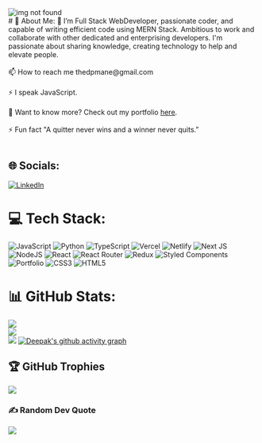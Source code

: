 
 <div margin='auto'>
  <img src="https://www.wingstechsolutions.com/wp-content/uploads/2022/03/full-stack-development.gif" alt="img not found" ></div>
# 💫 About Me:
🌱 I’m Full Stack WebDeveloper, passionate coder, and capable of writing efficient code using MERN Stack. Ambitious to work and collaborate with other dedicated and enterprising developers. I'm passionate about sharing knowledge, creating technology to help and elevate people.<br><br>📫 How to reach me thedpmane@gmail.com<br><br>⚡ I speak JavaScript.<br><br>📄 Want to know more? Check out my portfolio  <a href="https://thedpmane.github.io/">here</a>.<br><br>⚡ Fun fact "A quitter never wins and a winner never quits.”<br><br>


## 🌐 Socials:
<a href="https://www.linkedin.com/in/manedeepak" target="_blank">![LinkedIn](https://img.shields.io/badge/LinkedIn-%230077B5.svg?logo=linkedin&logoColor=white)</a>


# 💻 Tech Stack:
![JavaScript](https://img.shields.io/badge/javascript-%23323330.svg?style=for-the-badge&logo=javascript&logoColor=%23F7DF1E) ![Python](https://img.shields.io/badge/python-3670A0?style=for-the-badge&logo=python&logoColor=ffdd54) ![TypeScript](https://img.shields.io/badge/typescript-%23007ACC.svg?style=for-the-badge&logo=typescript&logoColor=white) ![Vercel](https://img.shields.io/badge/vercel-%23000000.svg?style=for-the-badge&logo=vercel&logoColor=white) ![Netlify](https://img.shields.io/badge/netlify-%23000000.svg?style=for-the-badge&logo=netlify&logoColor=#00C7B7) ![Next JS](https://img.shields.io/badge/Next-black?style=for-the-badge&logo=next.js&logoColor=white) ![NodeJS](https://img.shields.io/badge/node.js-6DA55F?style=for-the-badge&logo=node.js&logoColor=white) ![React](https://img.shields.io/badge/react-%2320232a.svg?style=for-the-badge&logo=react&logoColor=%2361DAFB) ![React Router](https://img.shields.io/badge/React_Router-CA4245?style=for-the-badge&logo=react-router&logoColor=white) ![Redux](https://img.shields.io/badge/redux-%23593d88.svg?style=for-the-badge&logo=redux&logoColor=white) ![Styled Components](https://img.shields.io/badge/styled--components-DB7093?style=for-the-badge&logo=styled-components&logoColor=white) ![Portfolio](https://img.shields.io/badge/Portfolio-%23000000.svg?style=for-the-badge&logo=firefox&logoColor=#FF7139) ![CSS3](https://img.shields.io/badge/css3-%231572B6.svg?style=for-the-badge&logo=css3&logoColor=white) ![HTML5](https://img.shields.io/badge/html5-%23E34F26.svg?style=for-the-badge&logo=html5&logoColor=white)
# 📊 GitHub Stats:

![](https://github-readme-stats.vercel.app/api?username=thedpmane&theme=dark&hide_border=false&include_all_commits=false&count_private=false)<br/>
![](https://github-readme-streak-stats.herokuapp.com/?user=thedpmane&theme=dark&hide_border=false)<br/>
![](https://github-readme-stats.vercel.app/api/top-langs/?username=thedpmane&theme=dark&hide_border=false&include_all_commits=false&count_private=false&layout=compact)
[![Deepak's github activity graph](https://github-readme-activity-graph.cyclic.app/graph?username=thedpmane&theme=react-dark)](https://github.com/thedpmane/github-readme-activity-graph)
## 🏆 GitHub Trophies
![](https://github-profile-trophy.vercel.app/?username=thedpmane&theme=radical&no-frame=false&no-bg=true&margin-w=4)

### ✍️ Random Dev Quote
![](https://quotes-github-readme.vercel.app/api?type=horizontal&theme=radical)




